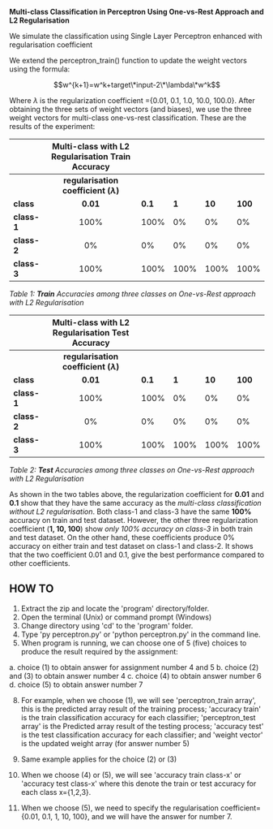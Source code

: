 **Multi-class Classification in Perceptron Using One-vs-Rest Approach and L2 Regularisation**

We simulate the classification using Single Layer Perceptron enhanced with regularisation coefficient

We extend the perceptron\_train() function to update the weight vectors using the formula:

$$w^{k+1}=w^k+target\*input-2\*\lambda\*w^k$$

Where $\lambda$ is the regularization coefficient ={0.01, 0.1, 1.0, 10.0, 100.0}. After obtaining the three sets of weight vectors (and biases), we use the three weight vectors for multi-class one-vs-rest classification. These are the results of the experiment:

| |**Multi-class with L2 Regularisation Train Accuracy**|||||
| :- | :-: | :- | :- | :- | :- |
| |**regularisation coefficient ($\lambda$)**|||||
|**class**|**0.01**|**0.1**|**1**|**10**|**100**|
|**class-1**|100%|100%|0%|0%|0%|
|**class-2**|0%|0%|0%|0%|0%|
|**class-3**|100%|100%|100%|100%|100%|

*Table 1: **Train** Accuracies among three classes on One-vs-Rest approach with L2 Regularisation*

| |**Multi-class with L2 Regularisation Test Accuracy**|||||
| :- | :-: | :- | :- | :- | :- |
| |**regularisation coefficient ($\lambda$)**|||||
|**class**|**0.01**|**0.1**|**1**|**10**|**100**|
|**class-1**|100%|100%|0%|0%|0%|
|**class-2**|0%|0%|0%|0%|0%|
|**class-3**|100%|100%|100%|100%|100%|

*Table 2: **Test**  Accuracies among three classes on One-vs-Rest approach with L2 Regularisation*

As shown in the two tables above, the regularization coefficient for **0.01** and **0.1** show that they have the same accuracy as the *multi-class classification without L2 regularisation*. Both class-1 and class-3 have the same **100%** accuracy on train and test dataset. However, the other three regularization coefficient (**1, 10, 100**) show *only 100% accuracy on class-3* in both train and test dataset. On the other hand, these coefficients produce 0% accuracy on either train and test dataset on class-1 and class-2. It shows that the two coefficient 0.01 and 0.1, give the best performance compared to other coefficients. 


## HOW TO ##

1. Extract the zip and locate the 'program' directory/folder.
2. Open the terminal (Unix) or command prompt (Windows)
3. Change directory using 'cd' to the 'program' folder.
4. Type 'py perceptron.py' or 'python perceptron.py' in the command line.
5. When program is running, we can choose one of 5 (five) choices to produce the result required by the assignment:

a. choice (1) to obtain answer for assignment number 4 and 5
b. choice (2) and (3) to obtain answer number 4
c. choice (4) to obtain answer number 6
d. choice (5) to obtain answer number 7

8. For example, when we choose (1), we will see 'perceptron_train array', this is the predicted array result of the training process; 
'accuracy train' is the train classification accuracy for each classifier;
'perceptron_test array' is the Predicted array result of the testing process; 
'accuracy test' is the test classification accuracy for each classifier;
and 'weight vector' is the updated weight array (for answer number 5)

9. Same example applies for the choice (2) or (3)

10. When we choose (4) or (5), we will see 'accuracy train class-x' or 'accuracy test class-x' where this denote the train or test accuracy for each class x={1,2,3}.

11. When we choose (5), we need to specify the regularisation coefficient={0.01, 0.1, 1, 10, 100}, and we will have the answer for number 7.


